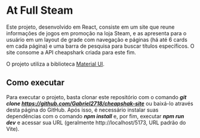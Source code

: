 # At Full Steam

Este projeto, desenvolvido em React, consiste em um site que reune informações de jogos em promoção na loja Steam, e as apresenta para o usuário em um layout de grade com navegação e páginas (há até 6 cards em cada página) e uma barra de pesquisa para buscar títulos específicos. O site consome a API cheapshark criada para este fim.

O projeto utiliza a biblioteca [Material UI](https://mui.com/).

## Como executar

Para executar o projeto, basta clonar este repositório com o comando ***git clone https://github.com/Gabriel2718/cheapshak-site*** ou baixá-lo através desta página do GitHub. Após isso, é necessário instalar suas dependências com o comando ***npm install*** e, por fim, executar ***npm run dev*** e acessar sua URL (geralmente http://localhost/5173, URL padrão do Vite).
